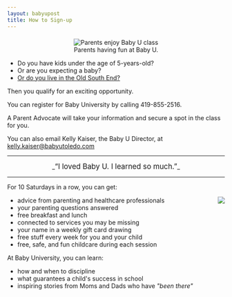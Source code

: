 ```yaml
---
layout: babyupost
title: How to Sign-up
---
```



<div style="text-align:center; margin-top:20px;" class="photo-caption"> 
<img alt="Parents enjoy Baby U class" src="https://c2.staticflickr.com/6/5618/21815891715_9b4ac79ebf_b.jpg" />
<br />Parents having fun at Baby U.
</div>

* Do you have kids under the age of 5-years-old?
* Or are you expecting a baby?
* [Or do you live in the Old South End?](http://babyutoledo.com/155/eligible-residential-areas-for-baby-u)

Then you qualify for an exciting opportunity.

You can register for Baby University by calling 419-855-2516.

A Parent Advocate will take your information and secure a spot in the class for you.

You can also email Kelly Kaiser, the Baby U Director, at <a href="mailto:kelly.kaiser@babyutoledo.com">kelly.kaiser@babyutoledo.com</a>


---

<center>_<big>“I loved Baby U. I learned so much.”</big>_</center>

---

For 10 Saturdays in a row, you can get:

<div class="largescreens-only" style="float:right;text-align:center;"><img border="0"  src="https://c1.staticflickr.com/1/764/21628366898_58de7d1b44_m.jpg"></div>


* advice from parenting and healthcare professionals
* your parenting questions answered
* free breakfast and lunch
* connected to services you may be missing
* your name in a weekly gift card drawing
* free stuff every week for you and your child
* free, safe, and fun childcare during each session

At Baby University, you can learn:

* how and when to discipline
* what guarantees a child's success in school
* inspiring stories from Moms and Dads who have _"been there"_
